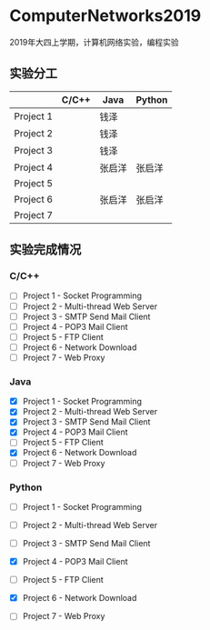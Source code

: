 # ComputerNetworks2019

2019年大四上学期，计算机网络实验，编程实验

## 实验分工

|           | C/C++ | Java   | Python |
| --------- | ----- | ------ | ------ |
| Project 1 |       | 钱泽   |        |
| Project 2 |       | 钱泽   |        |
| Project 3 |       | 钱泽   |        |
| Project 4 |       | 张启洋 | 张启洋 |
| Project 5 |       |        |        |
| Project 6 |       | 张启洋 | 张启洋 |
| Project 7 |       |        |        |



## 实验完成情况

### C/C++

- [ ] Project 1 - Socket Programming
- [ ] Project 2 - Multi-thread Web Server
- [ ] Project 3 - SMTP Send Mail Client
- [ ] Project 4 - POP3 Mail Client
- [ ] Project 5 - FTP Client
- [ ] Project 6 - Network Download
- [ ] Project 7 - Web Proxy

### Java

- [x] Project 1 - Socket Programming
- [x] Project 2 - Multi-thread Web Server
- [x] Project 3 - SMTP Send Mail Client
- [x] Project 4 - POP3 Mail Client
- [ ] Project 5 - FTP Client
- [x] Project 6 - Network Download
- [ ] Project 7 - Web Proxy

### Python

- [ ] Project 1 - Socket Programming
- [ ] Project 2 - Multi-thread Web Server
- [ ] Project 3 - SMTP Send Mail Client
- [x] Project 4 - POP3 Mail Client
- [ ] Project 5 - FTP Client
- [x] Project 6 - Network Download
- [ ] Project 7 - Web Proxy

